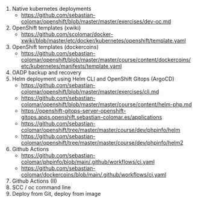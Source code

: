 1. Native kubernetes deployments
   * https://github.com/sebastian-colomar/openshift/blob/master/master/exercises/dev-oc.md
8. OpenShift templates (xwiki)
   * https://github.com/scolomar/docker-xwiki/blob/master/etc/docker/kubernetes/openshift/template.yaml
8. OpenShift templates (dockercoins)
   * https://github.com/sebastian-colomar/openshift/blob/master/master/course/content/dockercoins/etc/kubernetes/manifests/template.yaml
4. OADP backup and recovery
5. Helm deployment using Helm CLI and OpenShift Gitops (ArgoCD)
   * https://github.com/sebastian-colomar/openshift/blob/master/master/exercises/cli.md
   * https://github.com/sebastian-colomar/openshift/blob/master/master/course/content/helm-php.md
   * https://openshift-gitops-server-openshift-gitops.apps.openshift.sebastian-colomar.es/applications
   * https://github.com/sebastian-colomar/openshift/tree/master/master/course/dev/phpinfo/helm
   * https://github.com/sebastian-colomar/openshift/tree/master/master/course/dev/phpinfo/helm2
10. Github Actions
    * https://github.com/sebastian-colomar/phpinfo/blob/main/.github/workflows/ci.yaml
    * https://github.com/sebastian-colomar/dockercoins/blob/main/.github/workflows/ci.yaml
12. Github Actions (II)
11. SCC / oc command line
7. Deploy from Git, deploy from image

